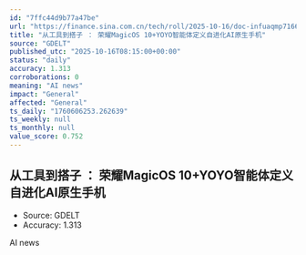 ```yaml
---
id: "7ffc44d9b77a47be"
url: "https://finance.sina.com.cn/tech/roll/2025-10-16/doc-infuaqmp7166493.shtml"
title: "从工具到搭子 ： 荣耀MagicOS 10+YOYO智能体定义自进化AI原生手机"
source: "GDELT"
published_utc: "2025-10-16T08:15:00+00:00"
status: "daily"
accuracy: 1.313
corroborations: 0
meaning: "AI news"
impact: "General"
affected: "General"
ts_daily: "1760606253.262639"
ts_weekly: null
ts_monthly: null
value_score: 0.752
---
```

## 从工具到搭子 ： 荣耀MagicOS 10+YOYO智能体定义自进化AI原生手机

- Source: GDELT
- Accuracy: 1.313

AI news
